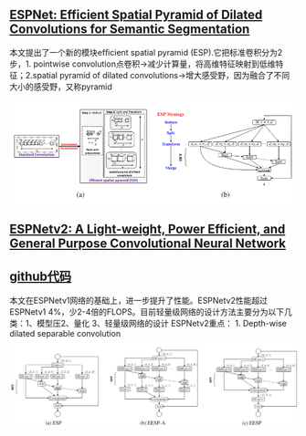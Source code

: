 [ESPNet: Efficient Spatial Pyramid of Dilated Convolutions for Semantic Segmentation](https://arxiv.org/pdf/1803.06815.pdf)
-  
本文提出了一个新的模块efﬁcient spatial pyramid (ESP).它把标准卷积分为2步，1. pointwise convolution点卷积->减少计算量，将高维特征映射到低维特征；2.spatial pyramid of dilated convolutions->增大感受野，因为融合了不同大小的感受野，又称pyramid
  
![](https://github.com/renchenliang/daily-paper-computer-vision/blob/master/light-weight/image/QQ%E5%9B%BE%E7%89%8720190614154357.png)


[ESPNetv2: A Light-weight, Power Efficient, and General Purpose Convolutional Neural Network](https://arxiv.org/abs/1811.11431)
-
  [github代码](https://github.com/sacmehta/ESPNetv2) <br>
   -
   本文在ESPNetv1网络的基础上，进一步提升了性能。ESPNetv2性能超过ESPNetv1 4%，少2-4倍的FLOPS。目前轻量级网络的设计方法主要分为以下几类：1、模型压2、量化  3、轻量级网络的设计
    ESPNetv2重点：
    1. Depth-wise dilated separable convolution
    ![](https://github.com/renchenliang/daily-paper-computer-vision/blob/master/light-weight/image/QQ%E5%9B%BE%E7%89%8720190614140458.png)
